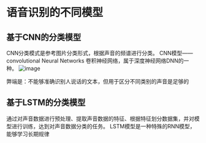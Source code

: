 # 语音识别的不同模型
## 基于CNN的分类模型
CNN分类模式是参考图片分类形式，根据声音的频谱进行分类。
CNN模型——convolutional Neural Networks 卷积神经网络，属于深度神经网络DNN的一种。
![image](https://user-images.githubusercontent.com/33819026/114294210-9560f800-9acf-11eb-9965-f2b02f9cc8b2.png)

弊端是：不能够准确识别人说话的文本，但用于区分不同类别的声音是足够的
## 基于LSTM的分类模型
通过对声音数据进行预处理、提取声音数据的特征、根据特征划分数据集，并对模型进行训练，达到对声音数据分类的任务。
LSTM模型是一种特殊的RNN模型，能够学习长期规律
